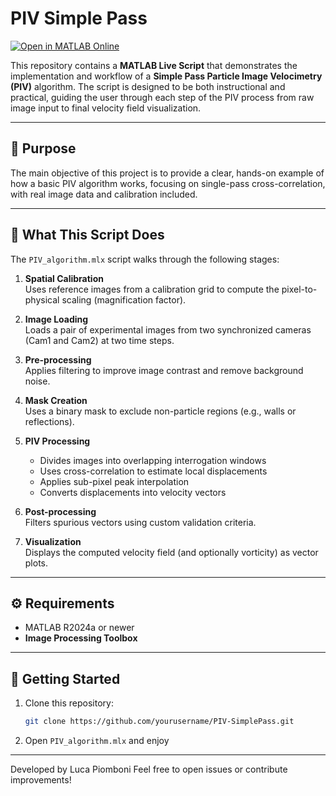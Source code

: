 # PIV Simple Pass

[![Open in MATLAB Online](https://www.mathworks.com/images/responsive/global/open-in-matlab-online.svg)](https://matlab.mathworks.com/open/github/v1?repo=lucapiombo/PIV-SimplePass)

This repository contains a **MATLAB Live Script** that demonstrates the implementation and workflow of a **Simple Pass Particle Image Velocimetry (PIV)** algorithm. The script is designed to be both instructional and practical, guiding the user through each step of the PIV process from raw image input to final velocity field visualization.

---

## 📖 Purpose

The main objective of this project is to provide a clear, hands-on example of how a basic PIV algorithm works, focusing on single-pass cross-correlation, with real image data and calibration included.

---

## 🧭 What This Script Does

The `PIV_algorithm.mlx` script walks through the following stages:

1. **Spatial Calibration**  
   Uses reference images from a calibration grid to compute the pixel-to-physical scaling (magnification factor).

2. **Image Loading**  
   Loads a pair of experimental images from two synchronized cameras (Cam1 and Cam2) at two time steps.

3. **Pre-processing**  
   Applies filtering to improve image contrast and remove background noise.

4. **Mask Creation**  
   Uses a binary mask to exclude non-particle regions (e.g., walls or reflections).

5. **PIV Processing**  
   - Divides images into overlapping interrogation windows  
   - Uses cross-correlation to estimate local displacements  
   - Applies sub-pixel peak interpolation  
   - Converts displacements into velocity vectors

6. **Post-processing**  
   Filters spurious vectors using custom validation criteria.

7. **Visualization**  
   Displays the computed velocity field (and optionally vorticity) as vector plots.

---

## ⚙️ Requirements

- MATLAB R2024a or newer
- **Image Processing Toolbox**

---

## 🚀 Getting Started

1. Clone this repository:
   ```bash
   git clone https://github.com/yourusername/PIV-SimplePass.git
2. Open `PIV_algorithm.mlx` and enjoy

---

Developed by Luca Piomboni
Feel free to open issues or contribute improvements!
